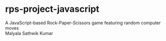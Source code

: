 # rps-project-javascript
A JavaScript-based Rock-Paper-Scissors game featuring random computer moves
<br>
Malyala Sathwik Kumar 
